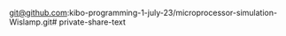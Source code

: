 git@github.com:kibo-programming-1-july-23/microprocessor-simulation-Wislamp.git# private-share-text
